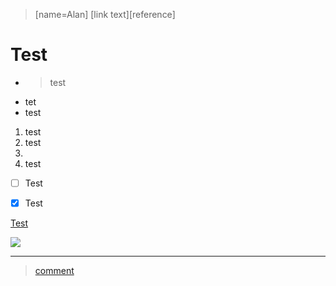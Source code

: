 > [name=Alan]
[link text][reference]

# Test

* > test
* tet
* test

1. test
2. test
3. 
4. test


- [ ] Test
- [x] Test


[Test](https://www.google.com)

![](https://i.imgur.com/mdI6myO.png)



---
> [comment](/8UiSpXS7QjmKbyRfzyFqbQ)
> 
